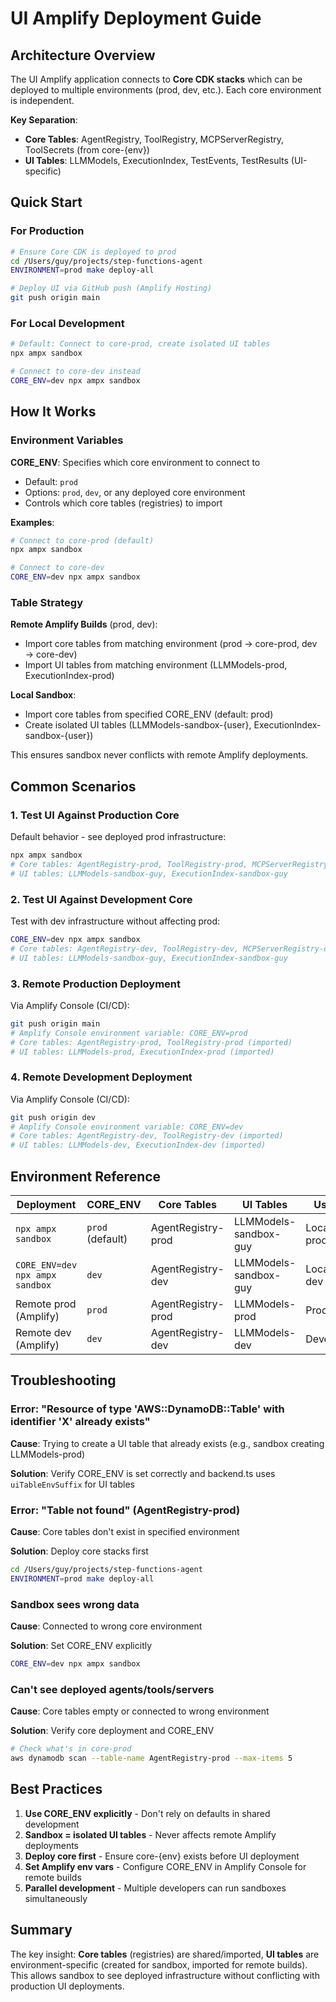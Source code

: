 # UI Amplify Deployment Guide

## Architecture Overview

The UI Amplify application connects to **Core CDK stacks** which can be deployed to multiple environments (prod, dev, etc.). Each core environment is independent.

**Key Separation**:
- **Core Tables**: AgentRegistry, ToolRegistry, MCPServerRegistry, ToolSecrets (from core-{env})
- **UI Tables**: LLMModels, ExecutionIndex, TestEvents, TestResults (UI-specific)

## Quick Start

### For Production
```bash
# Ensure Core CDK is deployed to prod
cd /Users/guy/projects/step-functions-agent
ENVIRONMENT=prod make deploy-all

# Deploy UI via GitHub push (Amplify Hosting)
git push origin main
```

### For Local Development
```bash
# Default: Connect to core-prod, create isolated UI tables
npx ampx sandbox

# Connect to core-dev instead
CORE_ENV=dev npx ampx sandbox
```

## How It Works

### Environment Variables

**CORE_ENV**: Specifies which core environment to connect to
- Default: `prod`
- Options: `prod`, `dev`, or any deployed core environment
- Controls which core tables (registries) to import

**Examples**:
```bash
# Connect to core-prod (default)
npx ampx sandbox

# Connect to core-dev
CORE_ENV=dev npx ampx sandbox
```

### Table Strategy

**Remote Amplify Builds** (prod, dev):
- Import core tables from matching environment (prod → core-prod, dev → core-dev)
- Import UI tables from matching environment (LLMModels-prod, ExecutionIndex-prod)

**Local Sandbox**:
- Import core tables from specified CORE_ENV (default: prod)
- Create isolated UI tables (LLMModels-sandbox-{user}, ExecutionIndex-sandbox-{user})

This ensures sandbox never conflicts with remote Amplify deployments.

## Common Scenarios

### 1. Test UI Against Production Core
Default behavior - see deployed prod infrastructure:
```bash
npx ampx sandbox
# Core tables: AgentRegistry-prod, ToolRegistry-prod, MCPServerRegistry-prod
# UI tables: LLMModels-sandbox-guy, ExecutionIndex-sandbox-guy
```

### 2. Test UI Against Development Core
Test with dev infrastructure without affecting prod:
```bash
CORE_ENV=dev npx ampx sandbox
# Core tables: AgentRegistry-dev, ToolRegistry-dev, MCPServerRegistry-dev
# UI tables: LLMModels-sandbox-guy, ExecutionIndex-sandbox-guy
```

### 3. Remote Production Deployment
Via Amplify Console (CI/CD):
```bash
git push origin main
# Amplify Console environment variable: CORE_ENV=prod
# Core tables: AgentRegistry-prod, ToolRegistry-prod (imported)
# UI tables: LLMModels-prod, ExecutionIndex-prod (imported)
```

### 4. Remote Development Deployment
Via Amplify Console (CI/CD):
```bash
git push origin dev
# Amplify Console environment variable: CORE_ENV=dev
# Core tables: AgentRegistry-dev, ToolRegistry-dev (imported)
# UI tables: LLMModels-dev, ExecutionIndex-dev (imported)
```

## Environment Reference

| Deployment | CORE_ENV | Core Tables | UI Tables | Use Case |
|------------|----------|-------------|-----------|----------|
| `npx ampx sandbox` | `prod` (default) | AgentRegistry-prod | LLMModels-sandbox-guy | Local dev vs prod |
| `CORE_ENV=dev npx ampx sandbox` | `dev` | AgentRegistry-dev | LLMModels-sandbox-guy | Local dev vs dev |
| Remote prod (Amplify) | `prod` | AgentRegistry-prod | LLMModels-prod | Production |
| Remote dev (Amplify) | `dev` | AgentRegistry-dev | LLMModels-dev | Development |

## Troubleshooting

### Error: "Resource of type 'AWS::DynamoDB::Table' with identifier 'X' already exists"

**Cause**: Trying to create a UI table that already exists (e.g., sandbox creating LLMModels-prod)

**Solution**: Verify CORE_ENV is set correctly and backend.ts uses `uiTableEnvSuffix` for UI tables

### Error: "Table not found" (AgentRegistry-prod)

**Cause**: Core tables don't exist in specified environment

**Solution**: Deploy core stacks first
```bash
cd /Users/guy/projects/step-functions-agent
ENVIRONMENT=prod make deploy-all
```

### Sandbox sees wrong data

**Cause**: Connected to wrong core environment

**Solution**: Set CORE_ENV explicitly
```bash
CORE_ENV=dev npx ampx sandbox
```

### Can't see deployed agents/tools/servers

**Cause**: Core tables empty or connected to wrong environment

**Solution**: Verify core deployment and CORE_ENV
```bash
# Check what's in core-prod
aws dynamodb scan --table-name AgentRegistry-prod --max-items 5
```

## Best Practices

1. **Use CORE_ENV explicitly** - Don't rely on defaults in shared development
2. **Sandbox = isolated UI tables** - Never affects remote Amplify deployments
3. **Deploy core first** - Ensure core-{env} exists before UI deployment
4. **Set Amplify env vars** - Configure CORE_ENV in Amplify Console for remote builds
5. **Parallel development** - Multiple developers can run sandboxes simultaneously

## Summary

The key insight: **Core tables** (registries) are shared/imported, **UI tables** are environment-specific (created for sandbox, imported for remote builds). This allows sandbox to see deployed infrastructure without conflicting with production UI deployments.